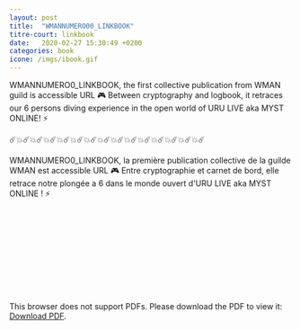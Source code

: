 ```yaml
---
layout: post
title:  "WMANNUMERO00_LINKBOOK"
titre-court: linkbook
date:   2020-02-27 15:30:49 +0200
categories: book
icone: /imgs/ibook.gif
---
```


WMANNUMERO0_LINKBOOK, the first collective publication from WMAN guild is accessible URL 🎮
Between cryptography and logbook, it retraces our 6 persons diving experience in the open world of URU LIVE aka MYST ONLINE! ⚡️

☄️💥☄️💥☄️💥☄️💥☄️💥☄️💥☄️💥☄️💥☄️💥☄️💥☄️💥☄️💥☄️💥☄️💥☄️


WMANNUMERO0_LINKBOOK, la première publication collective de la guilde WMAN est accessible URL 🎮
Entre cryptographie et carnet de bord, elle retrace notre plongée a 6 dans le monde ouvert d'URU LIVE aka MYST ONLINE ! ⚡️


<object data="http://wman.monster/imgs/posts/linkbook_web2.pdf" type="application/pdf" width="100%" height="550px">
    <embed src="http://wman.monster/imgs/posts/linkbook_web2.pdf">
        <p>This browser does not support PDFs. Please download the PDF to view it: <a href="http://wman.monster/imgs/posts/linkbook_web2.pdf">Download PDF</a>.</p>
    </embed>
</object>
<!-- <div style="text-align:center;"><iframe src="//v.calameo.com/?bkcode=002746359928b8ca6f60d&mode=mini" width="480" height="300" frameborder="0" scrolling="no" allowtransparency allowfullscreen style="margin:0 auto;"></iframe></div>-->
